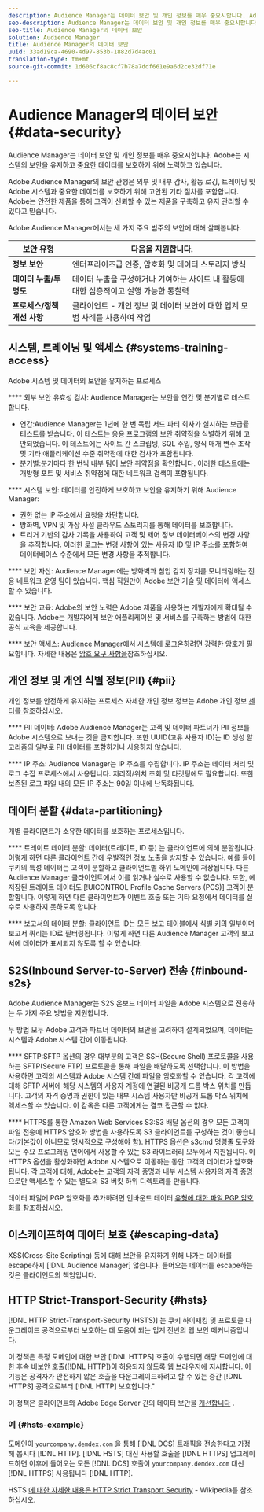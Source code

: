 ```yaml
---
description: Audience Manager는 데이터 보안 및 개인 정보를 매우 중요시합니다. Adobe는 시스템의 보안을 유지하고 중요한 데이터를 보호하기 위해 노력하고 있습니다.
seo-description: Audience Manager는 데이터 보안 및 개인 정보를 매우 중요시합니다. Adobe는 시스템의 보안을 유지하고 중요한 데이터를 보호하기 위해 노력하고 있습니다.
seo-title: Audience Manager의 데이터 보안
solution: Audience Manager
title: Audience Manager의 데이터 보안
uuid: 33ad19ca-4690-4d97-853b-1882d7d4ac01
translation-type: tm+mt
source-git-commit: 1d606cf8ac8cf7b78a7ddf661e9a6d2ce32df71e

---
```



# Audience Manager의 데이터 보안 {#data-security}

Audience Manager는 데이터 보안 및 개인 정보를 매우 중요시합니다. Adobe는 시스템의 보안을 유지하고 중요한 데이터를 보호하기 위해 노력하고 있습니다.

Adobe Audience Manager의 보안 관행은 외부 및 내부 감사, 활동 로깅, 트레이닝 및 Adobe 시스템과 중요한 데이터를 보호하기 위해 고안된 기타 절차를 포함합니다. Adobe는 안전한 제품을 통해 고객이 신뢰할 수 있는 제품을 구축하고 유지 관리할 수 있다고 믿습니다.

Adobe Audience Manager에서는 세 가지 주요 범주의 보안에 대해 살펴봅니다.

| 보안 유형 | 다음을 지원합니다. |
|---|---|
| **정보 보안** | 엔터프라이즈급 인증, 암호화 및 데이터 스토리지 방식 |
| **데이터 누출/투명도** | 데이터 누출을 구성하거나 기여하는 사이트 내 활동에 대한 심층적이고 실행 가능한 통찰력 |
| **프로세스/정책 개선 사항** | 클라이언트 - 개인 정보 및 데이터 보안에 대한 업계 모범 사례를 사용하여 작업 |

## 시스템, 트레이닝 및 액세스 {#systems-training-access}

Adobe 시스템 및 데이터의 보안을 유지하는 프로세스

**** 외부 보안 유효성 검사: Audience Manager는 보안을 연간 및 분기별로 테스트합니다.

* 연간:Audience Manager는 1년에 한 번 독립 서드 파티 회사가 실시하는 보급률 테스트를 받습니다. 이 테스트는 응용 프로그램의 보안 취약점을 식별하기 위해 고안되었습니다. 이 테스트에는 사이트 간 스크립팅, SQL 주입, 양식 매개 변수 조작 및 기타 애플리케이션 수준 취약점에 대한 검사가 포함됩니다.
* 분기별:분기마다 한 번씩 내부 팀이 보안 취약점을 확인합니다. 이러한 테스트에는 개방형 포트 및 서비스 취약점에 대한 네트워크 검색이 포함됩니다.

**** 시스템 보안: 데이터를 안전하게 보호하고 보안을 유지하기 위해 Audience Manager:

* 권한 없는 IP 주소에서 요청을 차단합니다.
* 방화벽, VPN 및 가상 사설 클라우드 스토리지를 통해 데이터를 보호합니다.
* 트리거 기반의 감사 기록을 사용하여 고객 및 제어 정보 데이터베이스의 변경 사항을 추적합니다. 이러한 로그는 변경 사항이 있는 사용자 ID 및 IP 주소를 포함하여 데이터베이스 수준에서 모든 변경 사항을 추적합니다.

**** 보안 자산: Audience Manager에는 방화벽과 침입 감지 장치를 모니터링하는 전용 네트워크 운영 팀이 있습니다. 핵심 직원만이 Adobe 보안 기술 및 데이터에 액세스할 수 있습니다.

**** 보안 교육: Adobe의 보안 노력은 Adobe 제품을 사용하는 개발자에게 확대될 수 있습니다. Adobe는 개발자에게 보안 애플리케이션 및 서비스를 구축하는 방법에 대한 공식 교육을 제공합니다.

**** 보안 액세스: Audience Manager에서 시스템에 로그온하려면 강력한 암호가 필요합니다. 자세한 내용은 [암호 요구 사항을](../../reference/password-requirements.md)참조하십시오.

## 개인 정보 및 개인 식별 정보(PII) {#pii}

개인 정보를 안전하게 유지하는 프로세스 자세한 개인 정보 정보는 Adobe 개인 정보 [센터를 참조하십시오](https://www.adobe.com/privacy/advertising-services.html).

**** PII 데이터: Adobe Audience Manager는 고객 및 데이터 파트너가 PII 정보를 Adobe 시스템으로 보내는 것을 금지합니다. 또한 UUID(고유 사용자 ID)는 ID 생성 알고리즘의 일부로 PII 데이터를 포함하거나 사용하지 않습니다.

**** IP 주소: Audience Manager는 IP 주소를 수집합니다. IP 주소는 데이터 처리 및 로그 수집 프로세스에서 사용됩니다. 지리적/위치 조회 및 타깃팅에도 필요합니다. 또한 보존된 로그 파일 내의 모든 IP 주소는 90일 이내에 난독화됩니다.

## 데이터 분할 {#data-partitioning}

개별 클라이언트가 소유한 데이터를 보호하는 프로세스입니다.

**** 트레이트 데이터 분할: 데이터(트레이트, ID 등) 는 클라이언트에 의해 분할됩니다. 이렇게 하면 다른 클라이언트 간에 우발적인 정보 노출을 방지할 수 있습니다. 예를 들어 쿠키의 특성 데이터는 고객이 분할하고 클라이언트별 하위 도메인에 저장됩니다. 다른 Audience Manager 클라이언트에서 이를 읽거나 실수로 사용할 수 없습니다. 또한, 에 저장된 트레이트 데이터도 [!UICONTROL Profile Cache Servers (PCS)] 고객이 분할합니다. 이렇게 하면 다른 클라이언트가 이벤트 호출 또는 기타 요청에서 데이터를 실수로 사용하지 못하도록 합니다.

**** 보고서의 데이터 분할: 클라이언트 ID는 모든 보고 테이블에서 식별 키의 일부이며 보고서 쿼리는 ID로 필터링됩니다. 이렇게 하면 다른 Audience Manager 고객의 보고서에 데이터가 표시되지 않도록 할 수 있습니다.

## S2S(Inbound Server-to-Server) 전송 {#inbound-s2s}

Adobe Audience Manager는 S2S 온보드 데이터 파일을 Adobe 시스템으로 전송하는 두 가지 주요 방법을 지원합니다.

두 방법 모두 Adobe 고객과 파트너 데이터의 보안을 고려하여 설계되었으며, 데이터는 시스템과 Adobe 시스템 간에 이동됩니다.

**** SFTP:SFTP 옵션의 경우 대부분의 고객은 SSH(Secure Shell) 프로토콜을 사용하는 SFTP(Secure FTP) 프로토콜을 통해 파일을 배달하도록 선택합니다. 이 방법을 사용하면 고객의 시스템과 Adobe 시스템 간에 파일을 암호화할 수 있습니다. 각 고객에 대해 SFTP 서버에 해당 시스템의 사용자 계정에 연결된 비공개 드롭 박스 위치를 만듭니다. 고객의 자격 증명과 권한이 있는 내부 시스템 사용자만 비공개 드롭 박스 위치에 액세스할 수 있습니다. 이 감옥은 다른 고객에게는 결코 접근할 수 없다.

**** HTTPS를 통한 Amazon Web Services S3:S3 배달 옵션의 경우 모든 고객이 파일 전송에 HTTPS 암호화 방법을 사용하도록 S3 클라이언트를 구성하는 것이 좋습니다(기본값이 아니므로 명시적으로 구성해야 함). HTTPS 옵션은 s3cmd 명령줄 도구와 모든 주요 프로그래밍 언어에서 사용할 수 있는 S3 라이브러리 모두에서 지원됩니다. 이 HTTPS 옵션을 활성화하면 Adobe 시스템으로 이동하는 동안 고객의 데이터가 암호화됩니다. 각 고객에 대해, Adobe는 고객의 자격 증명과 내부 시스템 사용자의 자격 증명으로만 액세스할 수 있는 별도의 S3 버킷 하위 디렉토리를 만듭니다.

데이터 파일에 PGP 암호화를 추가하려면 인바운드 데이터 [유형에 대한 파일 PGP 암호화를 참조하십시오](../../integration/sending-audience-data/batch-data-transfer-explained/inbound-file-encryption.md).

## 이스케이프하여 데이터 보호 {#escaping-data}

XSS(Cross-Site Scripting) 등에 대해 보안을 유지하기 위해 나가는 데이터를 escape하지 [!DNL Audience Manager] 않습니다. 들어오는 데이터를 escape하는 것은 클라이언트의 책임입니다.

## HTTP Strict-Transport-Security {#hsts}

[!DNL HTTP Strict-Transport-Security (HSTS)] 는 쿠키 하이재킹 및 프로토콜 다운그레이드 공격으로부터 보호하는 데 도움이 되는 업계 전반의 웹 보안 메커니즘입니다.

이 정책은 특정 도메인에 대한 보안 [!DNL HTTPS] 호출이 수행되면 해당 도메인에 대한 후속 비보안 호출([!DNL HTTP])이 허용되지 않도록 웹 브라우저에 지시합니다. 이 기능은 공격자가 안전하지 않은 호출을 다운그레이드하려고 할 수 있는 중간 [!DNL HTTPS] 공격으로부터 [!DNL HTTP] 보호합니다."

이 정책은 클라이언트와 Adobe Edge Server 간의 데이터 보안을 [개선합니다](../../reference/system-components/components-edge.md) .

### 예 {#hsts-example}

도메인이 `yourcompany.demdex.com` 을 통해 [!DNL DCS] 트래픽을 전송한다고 가정해 봅시다 [!DNL HTTP]. [!DNL HSTS] 대신 사용할 호출을 [!DNL HTTPS] 업그레이드하면 이후에 들어오는 모든 [!DNL DCS] 호출이 `yourcompany.demdex.com` 대신 [!DNL HTTPS] 사용됩니다 [!DNL HTTP].

HSTS [에 대한 자세한 내용은 HTTP Strict Transport Security](https://en.wikipedia.org/wiki/HTTP_Strict_Transport_Security) - Wikipedia를 참조하십시오.
